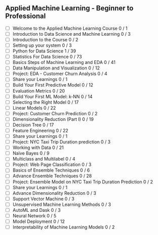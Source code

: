 ## Applied Machine Learning - Beginner to Professional
* [ ] Welcome to the Applied Machine Learning Course 0 / 1
* [ ] Introduction to Data Science and Machine Learning 0 / 3
* [ ] Introduction to the Course 0 / 2
* [ ] Setting up your system 0 / 3
* [ ] Python for Data Science 1 / 39
* [ ] Statistics For Data Science 0 / 73
* [ ] Basics Steps of Machine Learning and EDA 0 / 41
* [ ] Data Manipulation and Visualization 0 / 12
* [ ] Project: EDA - Customer Churn Analysis 0 / 4
* [ ] Share your Learnings 0 / 1
* [ ] Build Your First Predictive Model 0 / 12
* [ ] Evaluation Metrics 0 / 20
* [ ] Build Your First ML Model: k-NN 0 / 14
* [ ] Selecting the Right Model 0 / 17
* [ ] Linear Models 0 / 22
* [ ] Project: Customer Churn Prediction 0 / 2
* [ ] Dimensionality Reduction (Part I) 0 / 19
* [ ] Decision Tree 0 / 17
* [ ] Feature Engineering 0 / 22
* [ ] Share your Learnings 0 / 1
* [ ] Project: NYC Taxi Trip Duration prediction 0 / 3
* [ ] Working with  Data 0 / 21
* [ ] Naïve Bayes 0 / 9
* [ ] Multiclass and Multilabel 0 / 4
* [ ] Project: Web Page Classification 0 / 3
* [ ] Basics of Ensemble Techniques 0 / 6
* [ ] Advance Ensemble Techniques 0 / 28
* [ ] Project: Ensemble Model on NYC Taxi Trip Duration Prediction 0 / 2
* [ ] Share your Learnings 0 / 1
* [ ] Advance Dimensionality Reduction 0 / 3
* [ ] Support Vector Machine 0 / 3
* [ ] Unsupervised Machine Learning Methods 0 / 3
* [ ] AutoML and Dask 0 / 3
* [ ] Neural Network 0 / 5
* [ ] Model Deployment 0 / 12
* [ ] Interpretability of Machine Learning Models 0 / 2
